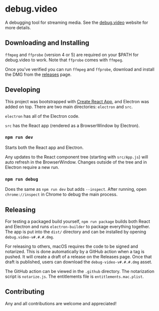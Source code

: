 # debug.video

A debugging tool for streaming media. See the [debug.video](https://debug.video) website for more details.

## Downloading and Installing

`ffmpeg` and `ffprobe` (version 4 or 5) are required on your $PATH for debug.video to work. Note that `ffprobe` comes with `ffmpeg`.

Once you've verified you can run `ffmpeg` and `ffprobe`, download and install the DMG from the [releases](https://github.com/gesinger/debug-video/releases) page.

## Developing

This project was bootstrapped with [Create React App](https://github.com/facebook/create-react-app), and Electron was added on top. There are two main directories: `electron` and `src`.

`electron` has all of the Electron code.

`src` has the React app (rendered as a BrowserWindow by Electron).

### `npm run dev`

Starts both the React app and Electron.

Any updates to the React component tree (starting with `src/App.js`) will auto refresh in the BrowserWindow. Changes outside of the tree and in Electron require a new run.

### `npm run debug`

Does the same as `npm run dev` but adds `--inspect`. After running, open `chrome://inspect` in Chrome to debug the main process.

## Releasing

For testing a packaged build yourself, `npm run package` builds both React and Electron and runs `electron-builder` to package everything together. The app is put into the `dist/` directory and can be installed by opening `debug.video-v#.#.#.dmg`.

For releasing to others, macOS requires the code to be signed and notarized. This is done automatically by a GitHub action when a tag is pushed. It will create a draft of a release on the Releases page. Once that draft is published, users can download the `debug-video-v#.#.#.dmg` asset.

The GitHub action can be viewed in the `.github` directory. The notarization script is `notarize.js`. The entitlements file is `entitlements.mac.plist`.

## Contributing

Any and all contributions are welcome and appreciated!
